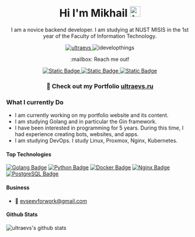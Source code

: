 <h1 align="center">Hi I'm Mikhail <img src="https://user-images.githubusercontent.com/1303154/88677602-1635ba80-d120-11ea-84d8-d263ba5fc3c0.gif" width="28px" height="28px" alt="hi"></h1> 

<p align="center">I am a novice backend developer. I am studying at NUST MISIS in the 1st year of the Faculty of Information Technology.</p>

<p align="center">  
  <a href="https://wakatime.com/@ultraevs">
    <img src="https://wakatime.com/badge/user/018d5714-2a85-42bf-a532-62fbc0b33581.svg" alt="ultraevs"/>
  </a>
  <img src="https://komarev.com/ghpvc/?username=ultraevs&label=Profile%20views&color=0e75b6&style=flat" alt="idevelopthings" />
</p>

<p align="center">:mailbox: Reach me out!</p>

<p align="center">
  <a href="mailto:ultraevs@gmail.com">
    <img alt="Static Badge" src="https://img.shields.io/badge/-ultraevs-c0392b?style=flat&logo=gmail&logoColor=white&labelColor=c0392b">
  </a>
  <a href="https://vk.com/ndelle">
    <img alt="Static Badge" src="https://img.shields.io/badge/-ndelle-c0392b?style=flat&logo=vk&logoColor=white&labelColor=c0392b">
  </a>
  <a href="https://t.me/kelianis">
    <img alt="Static Badge" src="https://img.shields.io/badge/-kelianis-c0392b?style=flat&logo=telegram&logoColor=white&labelColor=c0392b">
  </a>
</p>

<h3 align="center">🚀 Check out my Portfolio <a href="https://ultraevs.ru">ultraevs.ru</a></h3>

<!-- TODO: Add last video link -->

### What I currently Do

- I am currently working on my portfolio website and its content.
- I am studying Golang and in particular the Gin framework.
- I have been interested in programming for 5 years. During this time, I had experience creating bots, websites, and apps.
- I am studying DevOps. I study Linux, Proxmox, Nginx, Kubernetes.

#### Top Technologies

<!-- TODO: Make technologies links takes you to repositories -->

[![Golang Badge](https://img.shields.io/badge/-Golang-61DBFB?style=for-the-badge&labelColor=white&logo=go&logoColor=61DBFB)](#) [![Python Badge](https://img.shields.io/badge/-Python-F0DB4F?style=for-the-badge&labelColor=white&logo=python&logoColor=F0DB4F)](#) [![Docker Badge](https://img.shields.io/badge/-Docker-007acc?style=for-the-badge&labelColor=white&logo=docker&logoColor=007acc)](#) [![Nginx Badge](https://img.shields.io/badge/-Nginx-3C873A?style=for-the-badge&labelColor=white&logo=nginx&logoColor=3C873A)](#) [![PostgreSQL Badge](https://img.shields.io/badge/-postgresql-e535ab?style=for-the-badge&labelColor=white&logo=postgresql&logoColor=e535ab)](#)

#### Business
- :email: evseevforwork@gmail.com


#### Github Stats

![ultraevs's github stats](https://github-readme-stats.vercel.app/api?username=ultraevs&count_private=true&theme=default&hide=contribs,prs)
